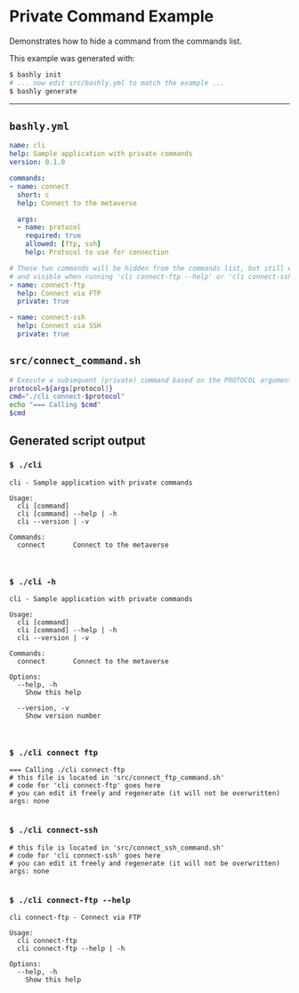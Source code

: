 # Private Command Example

Demonstrates how to hide a command from the commands list.

This example was generated with:

```bash
$ bashly init
# ... now edit src/bashly.yml to match the example ...
$ bashly generate
```

<!-- include: src/connect_command.sh -->

-----

## `bashly.yml`

```yaml
name: cli
help: Sample application with private commands
version: 0.1.0

commands:
- name: connect
  short: c
  help: Connect to the metaverse

  args:
  - name: protocol
    required: true
    allowed: [ftp, ssh]
    help: Protocol to use for connection

# These two commands will be hidden from the commands list, but still executable
# and visible when running 'cli connect-ftp --help' or 'cli connect-ssh --help'
- name: connect-ftp
  help: Connect via FTP
  private: true

- name: connect-ssh
  help: Connect via SSH
  private: true
```


## `src/connect_command.sh`

```bash
# Execute a subsequent (private) command based on the PROTOCOL argument
protocol=${args[protocol]}
cmd="./cli connect-$protocol"
echo "=== Calling $cmd"
$cmd
```


## Generated script output

### `$ ./cli`

```shell
cli - Sample application with private commands

Usage:
  cli [command]
  cli [command] --help | -h
  cli --version | -v

Commands:
  connect       Connect to the metaverse



```

### `$ ./cli -h`

```shell
cli - Sample application with private commands

Usage:
  cli [command]
  cli [command] --help | -h
  cli --version | -v

Commands:
  connect       Connect to the metaverse

Options:
  --help, -h
    Show this help

  --version, -v
    Show version number



```

### `$ ./cli connect ftp`

```shell
=== Calling ./cli connect-ftp
# this file is located in 'src/connect_ftp_command.sh'
# code for 'cli connect-ftp' goes here
# you can edit it freely and regenerate (it will not be overwritten)
args: none


```

### `$ ./cli connect-ssh`

```shell
# this file is located in 'src/connect_ssh_command.sh'
# code for 'cli connect-ssh' goes here
# you can edit it freely and regenerate (it will not be overwritten)
args: none


```

### `$ ./cli connect-ftp --help`

```shell
cli connect-ftp - Connect via FTP

Usage:
  cli connect-ftp
  cli connect-ftp --help | -h

Options:
  --help, -h
    Show this help



```



